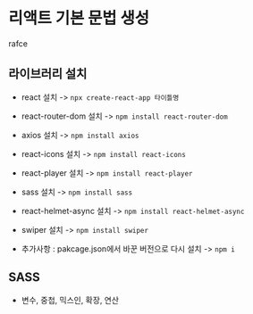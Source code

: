 # 리액트 기본 문법 생성

rafce

## 라이브러리 설치

- react 설치 -> ` npx create-react-app 타이틀명 `
- react-router-dom 설치 -> ` npm install react-router-dom `
- axios 설치 -> ` npm install axios `
- react-icons 설치 -> ` npm install react-icons `
- react-player 설치 -> ` npm install react-player `
- sass 설치 -> ` npm install sass `
- react-helmet-async 설치 -> ` npm install react-helmet-async `
- swiper 설치 -> ` npm install swiper `

- 추가사항 : pakcage.json에서 바꾼 버전으로 다시 설치 -> ` npm i `

## SASS
- 변수, 중첩, 믹스인, 확장, 연산